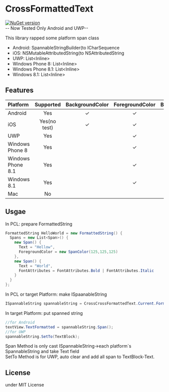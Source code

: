 # CrossFormattedText
[![NuGet version](https://badge.fury.io/nu/Plugin.CrossFormattedText.svg)](https://www.nuget.org/packages/Plugin.CrossFormattedText/)  
-- Now Tested Only Android and UWP--
      
This library rapped some platform span class
- Android: SpannableStringBuilder(to ICharSequence
- iOS: NSMutableAttributedString(to NSAttributedString
- UWP: List\<Inline\>
- Windows Phone 8: List\<Inline\>
- Windows Phone 8.1: List\<Inline\>
- Windows 8.1: List\<Inline\>

## Features

| Platform | Supported | BackgroundColor | ForegroundColor | Bold/Italic | RelativeFontSize |
|:---|:---:|:---:|:---:|:--:|:--:|
| Android | Yes | ✓ | ✓ | ✓ | ✓ |
| iOS | Yes(no test) | ✓ | ✓ | ✓ | |
| UWP | Yes | | ✓ | ✓ | ✓ |
| Windows Phone 8| Yes | | ✓ | ✓ | ✓ |
| Windows Phone 8.1| Yes | | ✓ | ✓ | ✓ |
| Windows 8.1| Yes | | ✓ | ✓ | ✓ |
| Mac | No | | | | |

## Usgae

In PCL: prepare FormattedString
```csharp
FormattedString HelloWorld = new FormattedString() {
  Spans = new List<Span>() {
    new Span() {
      Text = "Hellow",
      ForegroundColor = new SpanColor(125,125,125)
    },
    new Span() {
      Text = "World",
      FontAttributes = FontAttributes.Bold | FontAttributes.Italic
    }
  }
};
```

In PCL or target Platform: make ISpaanableString
```csharp
ISpannableString spannableString = CrossCrossFormattedText.Current.Format(HelloWorld);
```

In target Platform: put spanned string
```csharp
//for Android
textView.TextFormatted = spannableString.Span();
//for UWP
spannableString.SetTo(TextBlock);
```

Span Method is only cast ISpannableString→each platform`s SpannableString and take Text field  
SetTo Method is for UWP, auto clear and add all span to TextBlock-Text.

## License
under MIT License
